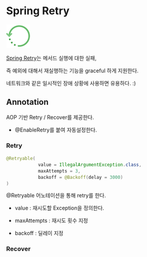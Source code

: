 # Spring Retry 

![repeat](doc/repeat.png)

[Spring Retry](https://github.com/spring-projects/spring-retry)는 메서드 실행에 대한 실패, 

즉 예외에 대해서 재실행하는 기능을 graceful 하게 지원한다. 

네트워크와 같은 일시적인 장애 상황에 사용하면 유용하다. :)

## Annotation

AOP 기반 Retry / Recover를 제공한다.

- @EnableRetry를 붙여 자동설정한다. 

### Retry

```java
@Retryable(
            value = IllegalArgumentException.class,
            maxAttempts = 3,
            backoff = @Backoff(delay = 3000)
)
```

@Retryable 어노테이션을 통해 retry를 한다. 

- value : 재시도할 Exception을 정의한다. 

- maxAttempts : 재시도 횟수 지정

- backoff : 딜레이 지정


### Recover






